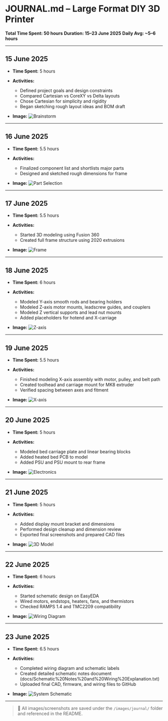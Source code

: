 # JOURNAL.md – Large Format DIY 3D Printer

**Total Time Spent: 50 hours**
**Duration: 15–23 June 2025**
**Daily Avg: \~5–6 hours**

---

## 15 June 2025

* **Time Spent:** 5 hours
* **Activities:**

  * Defined project goals and design constraints
  * Compared Cartesian vs CoreXY vs Delta layouts
  * Chose Cartesian for simplicity and rigidity
  * Began sketching rough layout ideas and BOM draft
* **Image:** ![Brainstorm](images/journal/June%2015%202025_Brainstorm.png)

---

## 16 June 2025

* **Time Spent:** 5.5 hours
* **Activities:**

  * Finalized component list and shortlists major parts
  * Designed and sketched rough dimensions for frame
* **Image:** ![Part Selection](images/journal/June%2016%202025_Part%20Selection.jpg)

---

## 17 June 2025

* **Time Spent:** 5.5 hours
* **Activities:**

  * Started 3D modeling using Fusion 360
  * Created full frame structure using 2020 extrusions
* **Image:** ![Frame](images/journal/June%2017%202025_Frame.png)

---

## 18 June 2025

* **Time Spent:** 6 hours
* **Activities:**

  * Modeled Y-axis smooth rods and bearing holders
  * Modeled Z-axis motor mounts, leadscrew guides, and couplers
  * Modeled Z vertical supports and lead nut mounts
  * Added placeholders for hotend and X-carriage
* **Image:** ![Z-axis](images/journal/June%2018%202025_Z-axis.png)

---

## 19 June 2025

* **Time Spent:** 5.5 hours
* **Activities:**

  * Finished modeling X-axis assembly with motor, pulley, and belt path
  * Created toolhead and carriage mount for MK8 extruder
  * Verified spacing between axes and fitment
* **Image:** ![X-axis](images/journal/June%2019%202025_X-axis.png)

---

## 20 June 2025

* **Time Spent:** 5 hours
* **Activities:**

  * Modeled bed carriage plate and linear bearing blocks
  * Added heated bed PCB to model
  * Added PSU and PSU mount to rear frame
* **Image:** ![Electronics](images/journal/June%2020%202025_Electronics.png)

---

## 21 June 2025

* **Time Spent:** 5 hours
* **Activities:**

  * Added display mount bracket and dimensions
  * Performed design cleanup and dimension review
  * Exported final screenshots and prepared CAD files
* **Image:** ![3D Model](images/journal/June%2021%202025_3D%20Model.png)

---

## 22 June 2025

* **Time Spent:** 6 hours
* **Activities:**

  * Started schematic design on EasyEDA
  * Wired motors, endstops, heaters, fans, and thermistors
  * Checked RAMPS 1.4 and TMC2209 compatibility
* **Image:** ![Wiring Diagram](images/journal/June%2022%202025_Basic%20Schematics.png)

---

## 23 June 2025

* **Time Spent:** 6.5 hours
* **Activities:**

  * Completed wiring diagram and schematic labels
  * Created detailed schematic notes document (docs/Schematic%20Notes%20and%20Wiring%20Explanation.txt)
  * Uploaded final CAD, firmware, and wiring files to GitHub
* **Image:** ![System Schematic](images/journal/June%2023%202025_System%20Schematic.png)

---

> 📸 All images/screenshots are saved under the `/images/journal/` folder and referenced in the README.
